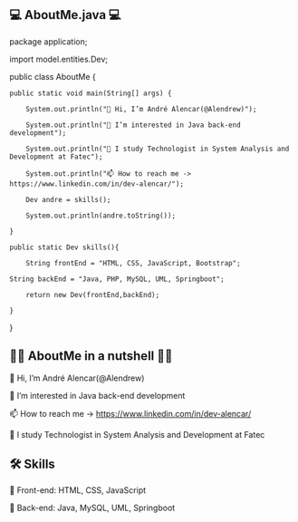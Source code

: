## 💻 AboutMe.java 💻


package application;

import model.entities.Dev;

public class AboutMe {

	public static void main(String[] args) {
		
        System.out.println("👋 Hi, I’m André Alencar(@Alendrew)");
		
        System.out.println("👀 I’m interested in Java back-end development");

        System.out.println("📘 I study Technologist in System Analysis and Development at Fatec");
        
        System.out.println("📫 How to reach me -> https://www.linkedin.com/in/dev-alencar/");
        
        Dev andre = skills();
        
        System.out.println(andre.toString());
        
	}
        
	public static Dev skills(){
	
        String frontEnd = "HTML, CSS, JavaScript, Bootstrap";
	
	String backEnd = "Java, PHP, MySQL, UML, Springboot";
	
        return new Dev(frontEnd,backEnd);
        
	}   
	
}

## 👨‍💻 AboutMe in a nutshell 👨‍💻

👋 Hi, I’m André Alencar(@Alendrew)

👀 I’m interested in Java back-end development

📫 How to reach me -> https://www.linkedin.com/in/dev-alencar/

📘 I study Technologist in System Analysis and Development at Fatec

## 🛠 Skills

🙂 Front-end: HTML, CSS, JavaScript

🤯 Back-end: Java, MySQL, UML, Springboot 


<!---
Alendrew/Alendrew is a ✨ special ✨ repository because its `README.md` (this file) appears on your GitHub profile.
You can click the Preview link to take a look at your changes.
--->
